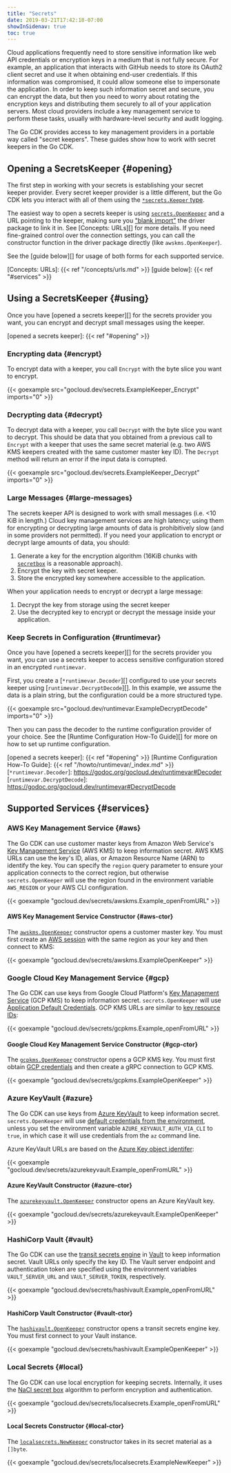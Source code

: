 ```yaml
---
title: "Secrets"
date: 2019-03-21T17:42:18-07:00
showInSidenav: true
toc: true
---
```


Cloud applications frequently need to store sensitive information like web
API credentials or encryption keys in a medium that is not fully secure. For
example, an application that interacts with GitHub needs to store its OAuth2
client secret and use it when obtaining end-user credentials. If this
information was compromised, it could allow someone else to impersonate the
application. In order to keep such information secret and secure, you can
encrypt the data, but then you need to worry about rotating the encryption
keys and distributing them securely to all of your application servers.
Most cloud providers include a key management service to perform these tasks,
usually with hardware-level security and audit logging.

<!--more-->

The Go CDK provides access to key management providers in a portable way
called "secret keepers". These guides show how to work with secret keepers in
the Go CDK.

## Opening a SecretsKeeper {#opening}

The first step in working with your secrets is establishing your
secret keeper provider. Every secret keeper provider is a little different, but
the Go CDK lets you interact with all of them using the [`*secrets.Keeper` type][].

The easiest way to open a secrets keeper is using [`secrets.OpenKeeper`][] and a
URL pointing to the keeper, making sure you ["blank import"][] the driver
package to link it in. See [Concepts: URLs][] for more details. If you need
fine-grained control over the connection settings, you can call the constructor
function in the driver package directly (like `awskms.OpenKeeper`).

See the [guide below][] for usage of both forms for each supported service.

[`*secrets.Keeper` type]: https://godoc.org/gocloud.dev/secrets#Keeper
[`secrets.OpenKeeper`]:
https://godoc.org/gocloud.dev/secrets#OpenKeeper
["blank import"]: https://golang.org/doc/effective_go.html#blank_import
[Concepts: URLs]: {{< ref "/concepts/urls.md" >}}
[guide below]: {{< ref "#services" >}}


## Using a SecretsKeeper {#using}

Once you have [opened a secrets keeper][] for the secrets provider you want,
you can encrypt and decrypt small messages using the keeper.

[opened a secrets keeper]: {{< ref "#opening" >}}

### Encrypting data {#encrypt}

To encrypt data with a keeper, you call `Encrypt` with the byte slice you
want to encrypt.

{{< goexample src="gocloud.dev/secrets.ExampleKeeper_Encrypt" imports="0" >}}

### Decrypting data {#decrypt}

To decrypt data with a keeper, you call `Decrypt` with the byte slice you
want to decrypt. This should be data that you obtained from a previous call
to `Encrypt` with a keeper that uses the same secret material (e.g. two AWS
KMS keepers created with the same customer master key ID). The `Decrypt`
method will return an error if the input data is corrupted.

{{< goexample src="gocloud.dev/secrets.ExampleKeeper_Decrypt" imports="0" >}}

### Large Messages {#large-messages}

The secrets keeper API is designed to work with small messages (i.e. <10 KiB
in length.) Cloud key management services are high latency; using them for
encrypting or decrypting large amounts of data is prohibitively slow (and in
some providers not permitted). If you need your application to encrypt or
decrypt large amounts of data, you should:

1. Generate a key for the encryption algorithm (16KiB chunks with
   [`secretbox`][] is a reasonable approach).
2. Encrypt the key with secret keeper.
3. Store the encrypted key somewhere accessible to the application.

When your application needs to encrypt or decrypt a large message:

1. Decrypt the key from storage using the secret keeper
2. Use the decrypted key to encrypt or decrypt the message inside your
   application.

[`secretbox`]: https://godoc.org/golang.org/x/crypto/nacl/secretbox

### Keep Secrets in Configuration {#runtimevar}

Once you have [opened a secrets keeper][] for the secrets provider you want,
you can use a secrets keeper to access sensitive configuration stored in an
encrypted `runtimevar`.

First, you create a [`*runtimevar.Decoder`][] configured to use your secrets
keeper using [`runtimevar.DecryptDecode`][]. In this example, we assume the
data is a plain string, but the configuration could be a more structured
type.

{{< goexample src="gocloud.dev/runtimevar.ExampleDecryptDecode" imports="0" >}}

Then you can pass the decoder to the runtime configuration provider of your
choice. See the [Runtime Configuration How-To Guide][] for more on how to set up
runtime configuration.

[opened a secrets keeper]: {{< ref "#opening" >}}
[Runtime Configuration How-To Guide]: {{< ref "/howto/runtimevar/_index.md" >}}
[`*runtimevar.Decoder`]: https://godoc.org/gocloud.dev/runtimevar#Decoder
[`runtimevar.DecryptDecode`]: https://godoc.org/gocloud.dev/runtimevar#DecryptDecode

## Supported Services {#services}

### AWS Key Management Service {#aws}

The Go CDK can use customer master keys from Amazon Web Service's [Key
Management Service][AWS KMS] (AWS KMS) to keep information secret. AWS KMS
URLs can use the key's ID, alias, or Amazon Resource Name (ARN) to identify
the key. You can specify the `region` query parameter to ensure your
application connects to the correct region, but otherwise
`secrets.OpenKeeper` will use the region found in the environment variable
`AWS_REGION` or your AWS CLI configuration.

{{< goexample "gocloud.dev/secrets/awskms.Example_openFromURL" >}}

[AWS KMS]: https://aws.amazon.com/kms/

#### AWS Key Management Service Constructor {#aws-ctor}

The [`awskms.OpenKeeper`][] constructor opens a customer master key. You must
first create an [AWS session][] with the same region as your key and then
connect to KMS:

{{< goexample "gocloud.dev/secrets/awskms.ExampleOpenKeeper" >}}

[`awskms.OpenKeeper`]: https://godoc.org/gocloud.dev/secrets/awskms#OpenKeeper
[AWS session]: https://docs.aws.amazon.com/sdk-for-go/api/aws/session/

### Google Cloud Key Management Service {#gcp}

The Go CDK can use keys from Google Cloud Platform's [Key Management
Service][GCP KMS] (GCP KMS) to keep information secret. `secrets.OpenKeeper`
will use [Application Default Credentials][GCP credentials]. GCP KMS URLs are
similar to [key resource IDs][]:

{{< goexample "gocloud.dev/secrets/gcpkms.Example_openFromURL" >}}

[GCP KMS]: https://cloud.google.com/kms/
[key resource IDs]: https://cloud.google.com/kms/docs/object-hierarchy#key

#### Google Cloud Key Management Service Constructor {#gcp-ctor}

The [`gcpkms.OpenKeeper`][] constructor opens a GCP KMS key. You must first
obtain [GCP credentials][] and then create a gRPC connection to GCP KMS.

{{< goexample "gocloud.dev/secrets/gcpkms.ExampleOpenKeeper" >}}

[GCP credentials]: https://cloud.google.com/docs/authentication/production
[`gcpkms.OpenKeeper`]: https://godoc.org/gocloud.dev/secrets/gcpkms#OpenKeeper

### Azure KeyVault {#azure}

The Go CDK can use keys from [Azure KeyVault][] to keep information secret.
`secrets.OpenKeeper` will use [default credentials from the environment][Azure
Environment Auth], unless you set the environment variable
`AZURE_KEYVAULT_AUTH_VIA_CLI` to `true`, in which case it will use
credentials from the `az` command line.

Azure KeyVault URLs are based on the [Azure Key object identifer][Azure Key ID]:

{{< goexample "gocloud.dev/secrets/azurekeyvault.Example_openFromURL" >}}

[Azure KeyVault]: https://azure.microsoft.com/en-us/services/key-vault/
[Azure Environment Auth]: https://docs.microsoft.com/en-us/go/azure/azure-sdk-go-authorization#use-environment-based-authentication
[Azure Key ID]: https://docs.microsoft.com/en-us/azure/key-vault/about-keys-secrets-and-certificates

#### Azure KeyVault Constructor {#azure-ctor}

The [`azurekeyvault.OpenKeeper`][] constructor opens an Azure KeyVault key.

{{< goexample "gocloud.dev/secrets/azurekeyvault.ExampleOpenKeeper" >}}

[`azurekeyvault.OpenKeeper`]: https://godoc.org/gocloud.dev/secrets/azurekeyvault#OpenKeeper

### HashiCorp Vault {#vault}

The Go CDK can use the [transit secrets engine][] in [Vault][] to keep
information secret. Vault URLs only specify the key ID. The Vault server
endpoint and authentication token are specified using the environment
variables `VAULT_SERVER_URL` and `VAULT_SERVER_TOKEN`, respectively.

{{< goexample "gocloud.dev/secrets/hashivault.Example_openFromURL" >}}

[Vault]: https://www.vaultproject.io/
[transit secrets engine]: https://www.vaultproject.io/docs/secrets/transit/index.html

#### HashiCorp Vault Constructor {#vault-ctor}

The [`hashivault.OpenKeeper`][] constructor opens a transit secrets engine
key. You must first connect to your Vault instance.

{{< goexample "gocloud.dev/secrets/hashivault.ExampleOpenKeeper" >}}

[`hashivault.OpenKeeper`]: https://godoc.org/gocloud.dev/secrets/hashivault#OpenKeeper

### Local Secrets {#local}

The Go CDK can use local encryption for keeping secrets. Internally, it uses
the [NaCl secret box][] algorithm to perform encryption and authentication.

{{< goexample "gocloud.dev/secrets/localsecrets.Example_openFromURL" >}}

[NaCl secret box]: https://godoc.org/golang.org/x/crypto/nacl/secretbox

#### Local Secrets Constructor {#local-ctor}

The [`localsecrets.NewKeeper`][] constructor takes in its secret material as
a `[]byte`.

{{< goexample "gocloud.dev/secrets/localsecrets.ExampleNewKeeper" >}}

[`localsecrets.NewKeeper`]: https://godoc.org/gocloud.dev/secrets/localsecrets#NewKeeper

